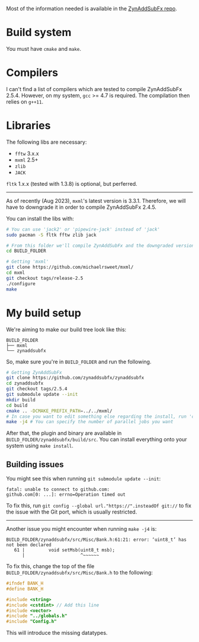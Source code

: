Most of the information needed is available in the [ZynAddSubFx repo](https://github.com/zynaddsubfx/zynaddsubfx/tree/c90b4a6d6ff76a5e20f6a9d204f6af451cf14c09).

# Build system

You must have `cmake` and `make`.

# Compilers

I can't find a list of compilers which are tested to compile ZynAddSubFx 2.5.4.
However, on my system, `gcc` >= 4.7 is required.
The compilation then relies on `g++11`.

# Libraries

The following libs are necessary:

- `fftw` 3.x.x
- `mxml` 2.5+
- `zlib`
- `JACK`

`fltk` 1.x.x (tested with 1.3.8) is optional, but perferred.

---

As of recently (Aug 2023), `mxml`'s latest version is 3.3.1.
Therefore, we will have to downgrade it in order to compile ZynAddSubFx 2.4.5.

You can install the libs with:

```sh
# You can use 'jack2' or 'pipewire-jack' instead of 'jack'
sudo pacman -S fltk fftw zlib jack

# From this folder we'll compile ZynAddSubFx and the downgraded version of 'mxml'
cd BUILD_FOLDER

# Getting 'mxml'
git clone https://github.com/michaelrsweet/mxml/
cd mxml
git checkout tags/release-2.5
./configure
make
```

# My build setup

We're aiming to make our build tree look like this:

```
BUILD_FOLDER
├── mxml
└── zynaddsubfx
```

So, make sure you're in `BUILD_FOLDER` and run the following.

```sh
# Getting ZynAddSubFx
git clone https://github.com/zynaddsubfx/zynaddsubfx
cd zynaddsubfx
git checkout tags/2.5.4
git submodule update --init
mkdir build
cd build
cmake .. -DCMAKE_PREFIX_PATH=../../mxml/
# In case you want to edit something else regarding the install, run 'ccmake .'
make -j4 # You can specify the number of parallel jobs you want
```

After that, the plugin and binary are available in `BUILD_FOLDER/zynaddsubfx/build/src`.
You can install everything onto your system using `make install`.

## Building issues

You might see this when running `git submodule update --init`:

```
fatal: unable to connect to github.com:
github.com[0: ...]: errno=Operation timed out
```

To fix this, run `git config --global url."https://".insteadOf git://` to fix the issue with the Git port, which is usually restricted.

---

Another issue you might encounter when running `make -j4` is:

```
BUILD_FOLDER/zynaddsubfx/src/Misc/Bank.h:61:21: error: ‘uint8_t’ has not been declared
   61 |         void setMsb(uint8_t msb);
      |                     ^~~~~~~
```

To fix this, change the top of the file `BUILD_FOLDER/zynaddsubfx/src/Misc/Bank.h` to the following:

```c++
#ifndef BANK_H
#define BANK_H

#include <string>
#include <cstdint> // Add this line
#include <vector>
#include "../globals.h"
#include "Config.h"
```

This will introduce the missing datatypes.
